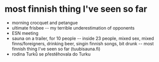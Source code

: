 # most finnish thing I've seen so far
- morning crocquet and petangue
- ultimate frisbee -- my terrible underestimation of opponents
- ESN meeting
- sauna on a trailer, for 10 people -- inside 23 people, mixed sex, mixed finns/foreigners, drinking beer, singin finnish songs, bit drunk -- most finnish thing I've seen so far (tuubisauna.fi)
- rodina Turků se přestěhovala do Turku

